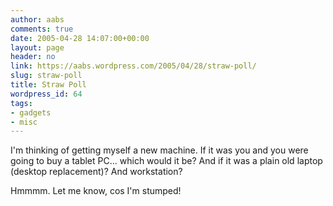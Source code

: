 ```yaml
---
author: aabs
comments: true
date: 2005-04-28 14:07:00+00:00
layout: page
header: no
link: https://aabs.wordpress.com/2005/04/28/straw-poll/
slug: straw-poll
title: Straw Poll
wordpress_id: 64
tags:
- gadgets
- misc
---
```


I'm thinking of getting myself a new machine. If it was you and you were going to buy a tablet PC... which would it be?
And if it was a plain old laptop (desktop replacement)?
And workstation?

Hmmmm. Let me know, cos I'm stumped!
